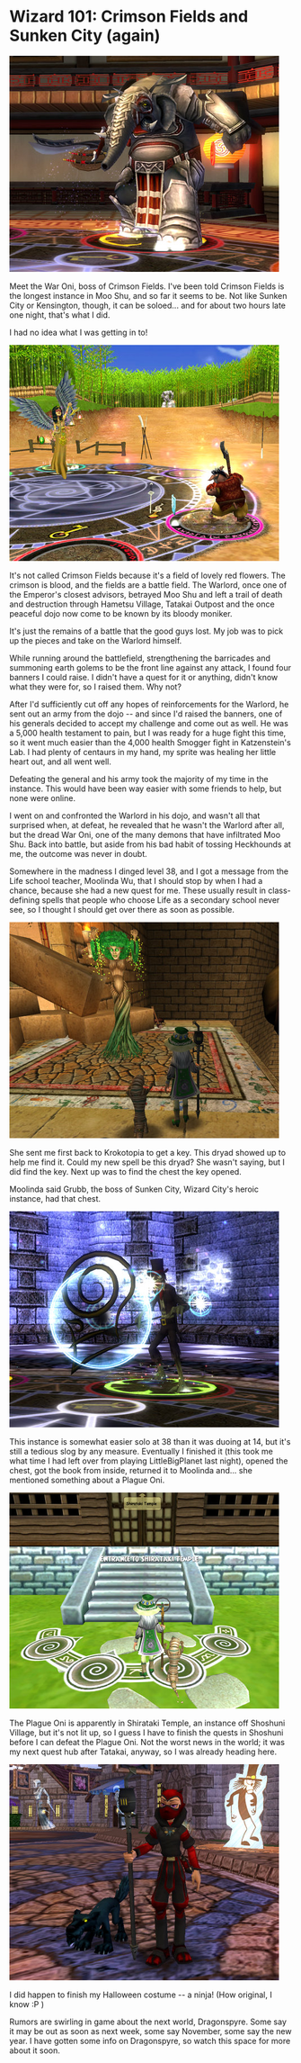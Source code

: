 # Wizard 101: Crimson Fields and Sunken City (again)

![](../uploads/2008/10/wizardgraphicalclient-2008-10-28-01-24-41-16.jpg "wizardgraphicalclient-2008-10-28-01-24-41-16")

Meet the War Oni, boss of Crimson Fields. I've been told Crimson Fields is the longest instance in Moo Shu, and so far it seems to be. Not like Sunken City or Kensington, though, it can be soloed... and for about two hours late one night, that's what I did.

I had no idea what I was getting in to!

![](../uploads/2008/10/wizardgraphicalclient-2008-10-28-00-55-52-69.jpg "wizardgraphicalclient-2008-10-28-00-55-52-69")

It's not called Crimson Fields because it's a field of lovely red flowers. The crimson is blood, and the fields are a battle field. The Warlord, once one of the Emperor's closest advisors, betrayed Moo Shu and left a trail of death and destruction through Hametsu Village, Tatakai Outpost and the once peaceful dojo now come to be known by its bloody moniker.

It's just the remains of a battle that the good guys lost. My job was to pick up the pieces and take on the Warlord himself.

While running around the battlefield, strengthening the barricades and summoning earth golems to be the front line against any attack, I found four banners I could raise. I didn't have a quest for it or anything, didn't know what they were for, so I raised them. Why not?

After I'd sufficiently cut off any hopes of reinforcements for the Warlord, he sent out an army from the dojo -- and since I'd raised the banners, one of his generals decided to accept my challenge and come out as well. He was a 5,000 health testament to pain, but I was ready for a huge fight this time, so it went much easier than the 4,000 health Smogger fight in Katzenstein's Lab. I had plenty of centaurs in my hand, my sprite was healing her little heart out, and all went well.

Defeating the general and his army took the majority of my time in the instance. This would have been way easier with some friends to help, but none were online.

I went on and confronted the Warlord in his dojo, and wasn't all that surprised when, at defeat, he revealed that he wasn't the Warlord after all, but the dread War Oni, one of the many demons that have infiltrated Moo Shu. Back into battle, but aside from his bad habit of tossing Heckhounds at me, the outcome was never in doubt.

Somewhere in the madness I dinged level 38, and I got a message from the Life school teacher, Moolinda Wu, that I should stop by when I had a chance, because she had a new quest for me. These usually result in class-defining spells that people who choose Life as a secondary school never see, so I thought I should get over there as soon as possible.

![](../uploads/2008/10/wizardgraphicalclient-2008-10-28-07-39-51-44.jpg "wizardgraphicalclient-2008-10-28-07-39-51-44")

She sent me first back to Krokotopia to get a key. This dryad showed up to help me find it. Could my new spell be this dryad? She wasn't saying, but I did find the key. Next up was to find the chest the key opened.

Moolinda said Grubb, the boss of Sunken City, Wizard City's heroic instance, had that chest.

![](../uploads/2008/10/wizardgraphicalclient-2008-10-28-23-04-45-64.jpg "wizardgraphicalclient-2008-10-28-23-04-45-64")

This instance is somewhat easier solo at 38 than it was duoing at 14, but it's still a tedious slog by any measure. Eventually I finished it (this took me what time I had left over from playing LittleBigPlanet last night), opened the chest, got the book from inside, returned it to Moolinda and... she mentioned something about a Plague Oni.

![](../uploads/2008/10/wizardgraphicalclient-2008-10-28-23-19-26-10.jpg "wizardgraphicalclient-2008-10-28-23-19-26-10")

The Plague Oni is apparently in Shirataki Temple, an instance off Shoshuni Village, but it's not lit up, so I guess I have to finish the quests in Shoshuni before I can defeat the Plague Oni. Not the worst news in the world; it was my next quest hub after Tatakai, anyway, so I was already heading here.

![](../uploads/2008/10/wizardgraphicalclient-2008-10-28-07-34-45-74.jpg "wizardgraphicalclient-2008-10-28-07-34-45-74")

I did happen to finish my Halloween costume -- a ninja! (How original, I know :P )

Rumors are swirling in game about the next world, Dragonspyre. Some say it may be out as soon as next week, some say November, some say the new year. I have gotten some info on Dragonspyre, so watch this space for more about it soon.

